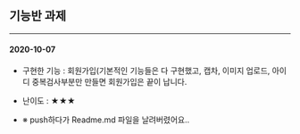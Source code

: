 ## 기능반 과제

<hr />

#### 2020-10-07

- 구현한 기능 : 회원가입(기본적인 기능들은 다 구현했고, 캡차, 이미지 업로드, 아이디 중복검사부분만 만들면 회원가입은 끝이 납니다.

- 난이도 : ★★★

- ※ push하다가 Readme.md 파일을 날려버렸어요..
